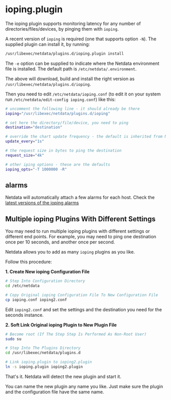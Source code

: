 # ioping.plugin

The ioping plugin supports monitoring latency for any number of directories/files/devices,
by pinging them with `ioping`.

A recent version of `ioping` is required (one that supports option `-N`).
The supplied plugin can install it, by running:

```sh
/usr/libexec/netdata/plugins.d/ioping.plugin install
```

The `-e` option can be supplied to indicate where the Netdata environment file is installed. The default path is `/etc/netdata/.environment`.

The above will download, build and install the right version as `/usr/libexec/netdata/plugins.d/ioping`.

Then you need to edit `/etc/netdata/ioping.conf` (to edit it on your system run
`/etc/netdata/edit-config ioping.conf`) like this:

```sh
# uncomment the following line - it should already be there
ioping="/usr/libexec/netdata/plugins.d/ioping"

# set here the directory/file/device, you need to ping
destination="destination"

# override the chart update frequency - the default is inherited from Netdata
update_every="1s"

# the request size in bytes to ping the destination
request_size="4k"

# other iping options - these are the defaults
ioping_opts="-T 1000000 -R"
```

## alarms

Netdata will automatically attach a few alarms for each host.
Check the [latest versions of the ioping alarms](../../health/health.d/ioping.conf)

## Multiple ioping Plugins With Different Settings

You may need to run multiple ioping plugins with different settings or different end points.
For example, you may need to ping one destination once per 10 seconds, and another once per second.

Netdata allows you to add as many `ioping` plugins as you like.

Follow this procedure:

**1. Create New ioping Configuration File**

```sh
# Step Into Configuration Directory
cd /etc/netdata

# Copy Original ioping Configuration File To New Configuration File
cp ioping.conf ioping2.conf
```

Edit `ioping2.conf` and set the settings and the destination you need for the seconds instance.

**2. Soft Link Original ioping Plugin to New Plugin File**

```sh
# Become root (If The Step Step Is Performed As Non-Root User)
sudo su

# Step Into The Plugins Directory
cd /usr/libexec/netdata/plugins.d

# Link ioping.plugin to ioping2.plugin
ln -s ioping.plugin ioping2.plugin
```

That's it. Netdata will detect the new plugin and start it.

You can name the new plugin any name you like.
Just make sure the plugin and the configuration file have the same name.


